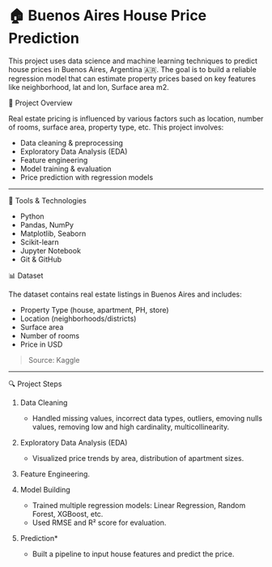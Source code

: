 # 🏠 Buenos Aires House Price Prediction

This project uses data science and machine learning techniques to predict house prices in Buenos Aires, Argentina 🇦🇷. The goal is to build a reliable regression model that can estimate property prices based on key features like neighborhood, lat and lon, Surface area m2.

 📌 Project Overview

Real estate pricing is influenced by various factors such as location, number of rooms, surface area, property type, etc. This project involves:
- Data cleaning & preprocessing
- Exploratory Data Analysis (EDA)
- Feature engineering
- Model training & evaluation
- Price prediction with regression models

---

🧰 Tools & Technologies

- Python
- Pandas, NumPy
- Matplotlib, Seaborn
- Scikit-learn
- Jupyter Notebook
- Git & GitHub



 📊 Dataset

The dataset contains real estate listings in Buenos Aires and includes:
- Property Type (house, apartment, PH, store)
- Location (neighborhoods/districts)
- Surface area
- Number of rooms
- Price in USD

> Source: Kaggle 

---

 🔍 Project Steps

1. Data Cleaning 
   - Handled missing values, incorrect data types, outliers, emoving nulls values, removing low and high cardinality, multicollinearity.
   
2. Exploratory Data Analysis (EDA) 
   - Visualized price trends by area, distribution of apartment sizes.
   
3. Feature Engineering.
   
4. Model Building
   - Trained multiple regression models: Linear Regression, Random Forest, XGBoost, etc.
   - Used RMSE and R² score for evaluation.

5. Prediction* 
   - Built a pipeline to input house features and predict the price.


